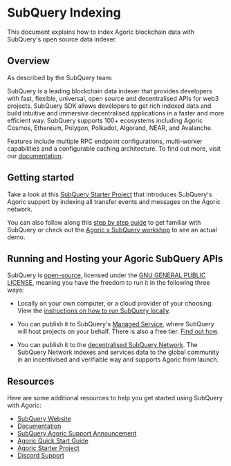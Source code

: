 # SubQuery Indexing

This document explains how to index Agoric blockchain data with SubQuery's open source data indexer.

## Overview

As described by the SubQuery team:

SubQuery is a leading blockchain data indexer that provides developers with fast, flexible, universal, open source and decentralised APIs for web3 projects. SubQuery SDK allows developers to get rich indexed data and build intuitive and immersive decentralised applications in a faster and more efficient way. SubQuery supports 100+ ecosystems including Agoric Cosmos, Ethereum, Polygon, Polkadot, Algorand, NEAR, and Avalanche.

Features include multiple RPC endpoint configurations, multi-worker capabilities and a configurable caching architecture. To find out more, visit our [documentation](https://academy.subquery.network/).

## Getting started

Take a look at this [SubQuery Starter Project](https://github.com/subquery/cosmos-subql-starter/tree/main/Agoric/agoric-starter) that introduces SubQuery's Agoric support by indexing all transfer events and messages on the Agoric network.

You can also follow along this [step by step guide](https://academy.subquery.network/quickstart/quickstart_chains/cosmos-agoric.html) to get familiar with SubQuery or check out the [Agoric x SubQuery workshop](https://www.youtube.com/watch?v=QC5wQOcWynU) to see an actual demo.

## Running and Hosting your Agoric SubQuery APIs

SubQuery is [open-source](https://opensource.org/osd/), licensed under the [GNU GENERAL PUBLIC LICENSE](https://github.com/subquery/subql/blob/main/LICENSE), meaning you have the freedom to run it in the following three ways:

- Locally on your own computer, or a cloud provider of your choosing. View the [instructions on how to run SubQuery locally](https://academy.subquery.network/run_publish/run.html).

- You can publish it to SubQuery's [Managed Service](https://managedservice.subquery.network/login), where SubQuery will host projects on your behalf. There is also a free tier. [Find out how](https://academy.subquery.network/run_publish/publish.html).

- You can publish it to the [decentralised SubQuery Network](https://kepler.subquery.network/dashboard). The SubQuery Network indexes and services data to the global community in an incentivised and verifiable way and supports Agoric from launch.

## Resources

Here are some additional resources to help you get started using SubQuery with Agoric:

- [SubQuery Website](https://subquery.network/?utm_source=agoric&utm_medium=partner-docs)
- [Documentation](https://academy.subquery.network/?utm_source=agoric&utm_medium=partner-docs)
- [SubQuery Agoric Support Announcement](https://subquery.medium.com/subquery-now-supports-builders-on-agoric-with-fast-data-indexing-27da34a9050c?utm_source=agoric&utm_medium=partner-docs)
- [Agoric Quick Start Guide](https://academy.subquery.network/quickstart/quickstart_chains/cosmos-agoric.html?utm_source=agoric&utm_medium=partner-docs)
- [Agoric Starter Project](https://github.com/subquery/cosmos-subql-starter/tree/main/Agoric/agoric-starter?utm_source=agoric&utm_medium=partner-docs)
- [Discord Support](https://discord.com/invite/subquery/?utm_source=agoric&utm_medium=partner-docs)

